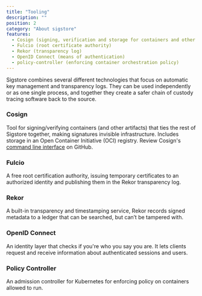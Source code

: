 ```yaml
---
title: "Tooling"
description: ""
position: 2
category: "About sigstore"
features:
  - Cosign (signing, verification and storage for containers and other artifacts)
  - Fulcio (root certificate authority)
  - Rekor (transparency log)
  - OpenID Connect (means of authentication)
  - policy-controller (enforcing container orchestration policy)
---
```


Sigstore combines several different technologies that focus on automatic key management and transparency logs. They can be used independently or as one single process, and together they create a safer chain of custody tracing software back to the source.

<list :items="features" type="info"></list>

### Cosign

Tool for signing/verifying containers (and other artifacts) that ties the rest of Sigstore together, making signatures invisible infrastructure. Includes storage in an Open Container Initiative (OCI) registry. Review Cosign's [command line interface](https://github.com/sigstore/cosign/tree/main/doc) on GitHub.

### Fulcio

A free root certification authority, issuing temporary certificates to an authorized identity and publishing them in the Rekor transparency log.

### Rekor

A built-in transparency and timestamping service, Rekor records signed metadata to a ledger that can be searched, but can’t be tampered with.

### OpenID Connect

An identity layer that checks if you're who you say you are. It lets clients request and receive information about authenticated sessions and users.

### Policy Controller

An admission controller for Kubernetes for enforcing policy on
containers allowed to run.
